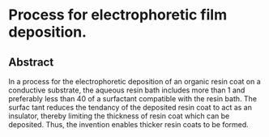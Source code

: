 # Process for electrophoretic film deposition.

## Abstract
In a process for the electrophoretic deposition of an organic resin coat on a conductive substrate, the aqueous resin bath includes more than 1 and preferably less than 40 of a surfactant compatible with the resin bath. The surfac tant reduces the tendancy of the deposited resin coat to act as an insulator, thereby limiting the thickness of resin coat which can be deposited. Thus, the invention enables thicker resin coats to be formed.